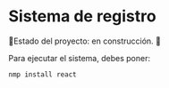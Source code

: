 <h1>Sistema de registro</h1>

🚧Estado del proyecto: en construcción. 🚧 

Para ejecutar el sistema, debes poner:

```nmp install react```
